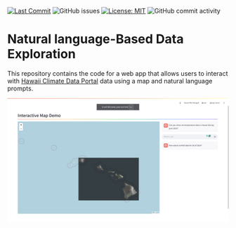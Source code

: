 [![Last Commit](https://img.shields.io/github/last-commit/jnicolow/nlp_climate_map)](
https://github.com/jnicolow/nlp_climate_map/commits/)
![GitHub issues](https://img.shields.io/github/issues/jnicolow/nlp_climate_map)
[![License: MIT](https://img.shields.io/badge/License-MIT-yellow.svg)](https://opensource.org/licenses/MIT)
![GitHub commit activity](https://img.shields.io/github/commit-activity/y/jnicolow/nlp_climate_map)

# Natural language-Based Data Exploration

This repository contains the code for a web app that allows users to interact with [Hawaii Climate Data Portal](https://www.hawaii.edu/climate-data-portal/) data using a map and natural language prompts.

![Alt text](media/year_of_data.png)




